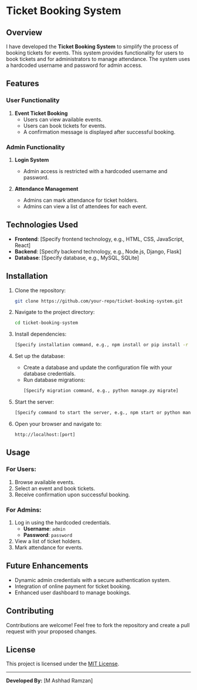 # Ticket Booking System

## Overview
I have developed the **Ticket Booking System** to simplify the process of booking tickets for events. This system provides functionality for users to book tickets and for administrators to manage attendance. The system uses a hardcoded username and password for admin access.

## Features

### User Functionality
1. **Event Ticket Booking**
   - Users can view available events.
   - Users can book tickets for events.
   - A confirmation message is displayed after successful booking.

### Admin Functionality
1. **Login System**
   - Admin access is restricted with a hardcoded username and password.

2. **Attendance Management**
   - Admins can mark attendance for ticket holders.
   - Admins can view a list of attendees for each event.

## Technologies Used
- **Frontend**: [Specify frontend technology, e.g., HTML, CSS, JavaScript, React]
- **Backend**: [Specify backend technology, e.g., Node.js, Django, Flask]
- **Database**: [Specify database, e.g., MySQL, SQLite]

## Installation
1. Clone the repository:
   ```bash
   git clone https://github.com/your-repo/ticket-booking-system.git
   ```
2. Navigate to the project directory:
   ```bash
   cd ticket-booking-system
   ```
3. Install dependencies:
   ```bash
   [Specify installation command, e.g., npm install or pip install -r requirements.txt]
   ```
4. Set up the database:
   - Create a database and update the configuration file with your database credentials.
   - Run database migrations:
     ```bash
     [Specify migration command, e.g., python manage.py migrate]
     ```

5. Start the server:
   ```bash
   [Specify command to start the server, e.g., npm start or python manage.py runserver]
   ```

6. Open your browser and navigate to:
   ```
   http://localhost:[port]
   ```

## Usage
### For Users:
1. Browse available events.
2. Select an event and book tickets.
3. Receive confirmation upon successful booking.

### For Admins:
1. Log in using the hardcoded credentials.
   - **Username**: `admin`
   - **Password**: `password`
2. View a list of ticket holders.
3. Mark attendance for events.

## Future Enhancements
- Dynamic admin credentials with a secure authentication system.
- Integration of online payment for ticket booking.
- Enhanced user dashboard to manage bookings.

## Contributing
Contributions are welcome! Feel free to fork the repository and create a pull request with your proposed changes.

## License
This project is licensed under the [MIT License](LICENSE).

---
**Developed By:** [M  Ashhad Ramzan]
